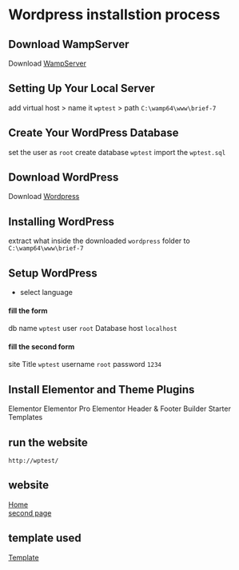 # Wordpress installstion process

## Download WampServer

Download [WampServer](https://www.wampserver.com/en/)



## Setting Up Your Local Server

add virtual host > name it `wptest` > path `C:\wamp64\www\brief-7`

## Create Your WordPress Database

set the user as `root`
create database `wptest` import the `wptest.sql`

## Download WordPress

Download [Wordpress](https://wordpress.org/)

## Installing WordPress

extract what inside the downloaded `wordpress` folder to `C:\wamp64\www\brief-7`

## Setup WordPress

* select language

#### fill the form 

db name `wptest`
user `root`
Database host `localhost`

#### fill the second form

site Title `wptest`
username `root`
password `1234`

## Install Elementor and Theme Plugins

Elementor
Elementor Pro
Elementor Header & Footer Builder
Starter Templates

## run the website 

`http://wptest/`


## website


[Home](Https://imgur.com/4vMcQrb)
<br/>
[second page](https://imgur.com/hwWDQuM)


## template used

[Template](https://websitedemos.net/outdoor-adventure-02/)


